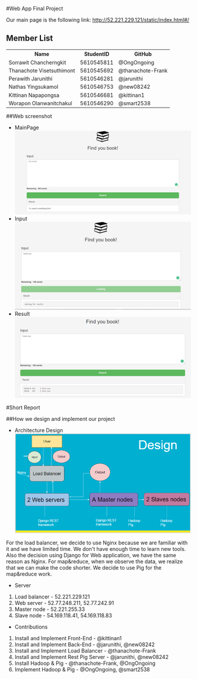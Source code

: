 #Web App Final Project

Our main page is the following link: http://52.221.229.121/static/index.html#/

## Member List

<table style="width:100%">
  <tr>
    <th>Name</th>
    <th>StudentID</th>		
    <th>GitHub</th>
  </tr>
  <tr>
    <td>Sorrawit Chancherngkit</td>
    <td>5610545811</td>		
    <td>@OngOngoing</td>
  </tr>
  <tr>
    <td>Thanachote Visetsuthimont</td>
    <td>5610545692</td>		
    <td>@thanachote-Frank</td>
  </tr>
  <tr>
    <td>Perawith Jarunithi</td>
    <td>5610546281</td>		
    <td>@jarunithi</td>
  </tr>
   <tr>
    <td>Nathas Yingsukamol</td>
    <td>5610546753</td>		
    <td>@new08242</td>
  </tr>
   <tr>
    <td>Kittinan Napapongsa</td>
    <td>5610546681</td>		
    <td>@kittinan1</td>
  </tr>
    <tr>
    <td>Worapon Olanwanitchakul</td>
    <td>5610546290</td>		
    <td>@smart2538</td>
  </tr>
</table>

##Web screenshot

* MainPage
![alt text](ImageSource/mainpage.PNG "Webpage")
* Input
![alt text](ImageSource/Input.PNG "Webpage")
* Result
![alt text](ImageSource/Result.PNG "Webpage")

#Short Report

##How we design and implement our project
* Architecture Design
![alt text](ImageSource/Design.PNG "Webpage")

For the load balancer, we decide to use Nginx because we are familiar with it and we have limited time.
We don't have enough time to learn new tools.
Also the decision using Django for Web application, we have the same reason as Nginx.
For map&reduce, when we observe the data, we realize that we can make the code shorter. We decide to use Pig for the map&reduce work.

* Server

1. Load balancer - 52.221.229.121
2. Web server - 52.77.248.211, 52.77.242.91
3. Master node - 52.221.255.33
4. Slave node - 54.169.118.41, 54.169.118.83

* Contributions
1. Install and Implement Front-End - @kittinan1
2. Install and Implement Back-End - @jarunithi, @new08242
3. Install and Implement Load Balancer - @thanachote-Frank
4. Install and Implement Rest Pig Server - @jarunithi, @new08242
5. Install Hadoop & Pig - @thanachote-Frank, @OngOngoing
6. Implement Hadoop & Pig - @OngOngoing, @smart2538
